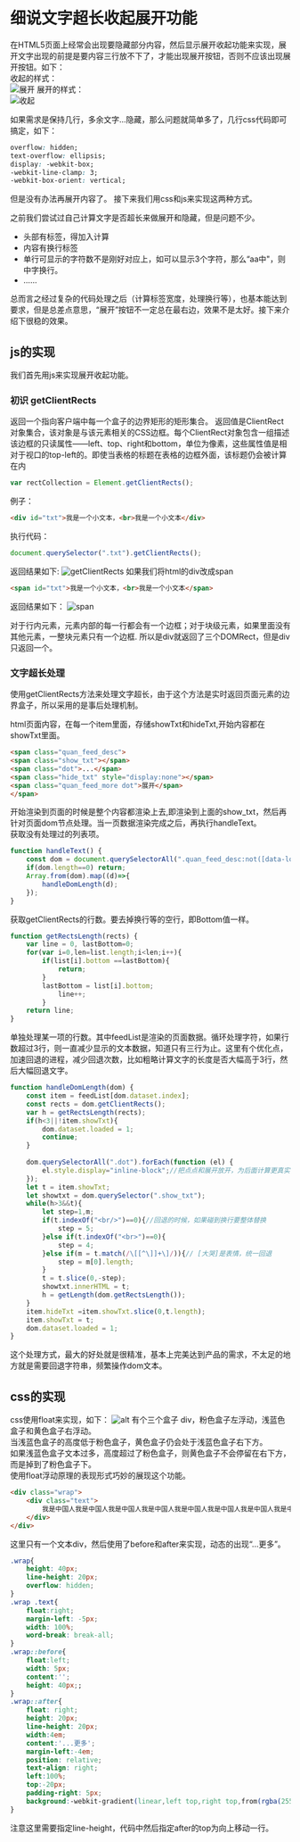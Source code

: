 # 细说文字超长收起展开功能
在HTML5页面上经常会出现要隐藏部分内容，然后显示展开收起功能来实现，展开文字出现的前提是要内容三行放不下了，才能出现展开按钮，否则不应该出现展开按钮。如下：  
收起的样式：    
![展开](https://img11.360buyimg.com/jdphoto/s748x450_jfs/t1/79525/37/6458/337137/5d47f0a9Ef2a5ae5a/a5d40ddc07261984.png)
展开的样式：  
![收起](https://img11.360buyimg.com/jdphoto/s764x862_jfs/t1/53126/2/6935/228838/5d47f0aaEa0c9bcec/090eecd43f8ae6d1.png)

如果需求是保持几行，多余文字...隐藏，那么问题就简单多了，几行css代码即可搞定，如下：  
```css
overflow: hidden;
text-overflow: ellipsis;
display: -webkit-box;
-webkit-line-clamp: 3;
-webkit-box-orient: vertical;
```
但是没有办法再展开内容了。 接下来我们用css和js来实现这两种方式。   

之前我们尝试过自己计算文字是否超长来做展开和隐藏，但是问题不少。
- 头部有标签，得加入计算
- 内容有换行标签
- 单行可显示的字符数不是刚好对应上，如可以显示3个字符，那么“aa中"，则中字换行。
- ……

总而言之经过复杂的代码处理之后（计算标签宽度，处理换行等），也基本能达到要求，但是总差点意思，“展开”按钮不一定总在最右边，效果不是太好。接下来介绍下很稳的效果。

## js的实现
我们首先用js来实现展开收起功能。  
### 初识 getClientRects
返回一个指向客户端中每一个盒子的边界矩形的矩形集合。 返回值是ClientRect对象集合，该对象是与该元素相关的CSS边框。每个ClientRect对象包含一组描述该边框的只读属性——left、top、right和bottom，单位为像素，这些属性值是相对于视口的top-left的。即使当表格的标题在表格的边框外面，该标题仍会被计算在内
```js
var rectCollection = Element.getClientRects();
```
例子：   
```html
<div id="txt">我是一个小文本，<br>我是一个小文本</div>
```
执行代码：
```js
document.querySelector(".txt").getClientRects();
```
返回结果如下:
![getClientRects](https://img11.360buyimg.com/jdphoto/s896x448_jfs/t1/62018/9/6431/63987/5d47f59bEd7f06081/7f824122daf35786.png)
如果我们将html的div改成span
```html
<span id="txt">我是一个小文本，<br>我是一个小文本</span>
```
返回结果如下：
![span](https://img11.360buyimg.com/jdphoto/s1346x228_jfs/t1/76637/31/6415/74885/5d47f59bEa6fd92a4/81056e5431913235.png)

对于行内元素，元素内部的每一行都会有一个边框；对于块级元素，如果里面没有其他元素，一整块元素只有一个边框.
所以是div就返回了三个DOMRect，但是div只返回一个。

### 文字超长处理
使用getClientRects方法来处理文字超长，由于这个方法是实时返回页面元素的边界盒子，所以采用的是事后处理机制。

html页面内容，在每一个item里面，存储showTxt和hideTxt,开始内容都在showTxt里面。
```html
<span class="quan_feed_desc">
<span class="show_txt"></span>
<span class="dot">...</span>
<span class="hide_txt" style="display:none"></span>
<span class="quan_feed_more dot">展开</span>
</span>
```
开始渲染到页面的时候是整个内容都渲染上去,即渲染到上面的show_txt，然后再针对页面dom节点处理。当一页数据渲染完成之后，再执行handleText。   
获取没有处理过的列表项。  
```js
function handleText() {
    const dom = document.querySelectorAll(".quan_feed_desc:not([data-loaded]");
    if(dom.length==0) return;
    Array.from(dom).map((d)=>{
        handleDomLength(d);
    }); 
}
```
获取getClientRects的行数。要去掉换行等的空行，即Bottom值一样。
```js
function getRectsLength(rects) {
    var line = 0, lastBottom=0;
    for(var i=0,len=list.length;i<len;i++){
        if(list[i].bottom ==lastBottom){
            return;
        }
        lastBottom = list[i].bottom;
    		line++; 
		}
    return line;
}
```
单独处理某一项的行数。其中feedList是渲染的页面数据。循环处理字符，如果行数超过3行，则一直减少显示的文本数据，知道只有三行为止。这里有个优化点，加速回退的进程，减少回退次数，比如粗略计算文字的长度是否大幅高于3行，然后大幅回退文字。
```js
function handleDomLength(dom) {
    const item = feedList[dom.dataset.index];
    const rects = dom.getClientRects();
    var h = getRectsLength(rects);
    if(h<3||!item.showTxt){
        dom.dataset.loaded = 1;
        continue;
    }
    
    dom.querySelectorAll(".dot").forEach(function (el) {
        el.style.display="inline-block";//把点点和展开放开，为后面计算更真实
    });
    let t = item.showTxt;
    let showtxt = dom.querySelector(".show_txt");
    while(h>3&&t){
        let step=1,m;
        if(t.indexOf("<br/>")==0){//回退的时候，如果碰到换行要整体替换
            step = 5;
        }else if(t.indexOf("<br>")==0){
            step = 4;
        }else if(m = t.match(/\[[^\]]+\]/)){// [大哭]是表情，统一回退
            step = m[0].length;
        }
        t = t.slice(0,-step);
        showtxt.innerHTML = t;
        h = getLength(dom.getRectsLength());
    }
    item.hideTxt =item.showTxt.slice(0,t.length);
    item.showTxt = t;
    dom.dataset.loaded = 1;
}
```
这个处理方式，最大的好处就是很精准，基本上完美达到产品的需求，不太足的地方就是需要回退字符串，频繁操作dom文本。

## css的实现
css使用float来实现，如下：
![alt](https://img11.360buyimg.com/jdphoto/s766x1020_jfs/t1/36141/23/15206/420981/5d480cc1Eac0dba7e/ba372899b981fcb2.png)
有个三个盒子 div，粉色盒子左浮动，浅蓝色盒子和黄色盒子右浮动。  
当浅蓝色盒子的高度低于粉色盒子，黄色盒子仍会处于浅蓝色盒子右下方。  
如果浅蓝色盒子文本过多，高度超过了粉色盒子，则黄色盒子不会停留在右下方，而是掉到了粉色盒子下。  
使用float浮动原理的表现形式巧妙的展现这个功能。
```html
<div class="wrap">
    <div class="text">
        我是中国人我是中国人我是中国人我是中国人我是中国人我是中国人我是中国人我是中国人我是中国人我是中国人我是中国人我是中国人我是中国人我是中国人
    </div>
</div>
```
这里只有一个文本div，然后使用了before和after来实现，动态的出现“...更多”。
```css
.wrap{
    height: 40px;
    line-height: 20px;
    overflow: hidden;
}
.wrap .text{
    float:right;
    margin-left: -5px;
    width: 100%;
    word-break: break-all;
}
.wrap::before{
    float:left;
    width: 5px;
    content:'';
    height: 40px;;
}
.wrap::after{
    float: right;
    height: 20px;
    line-height: 20px;
    width:4em;
    content:'...更多';
    margin-left:-4em;
    position: relative;
    text-align: right;
    left:100%;
    top:-20px;
    padding-right: 5px;
    background:-webkit-gradient(linear,left top,right top,from(rgba(255,255,255,.7)),to(white))
}
```
注意这里需要指定line-height，代码中然后指定after的top为向上移动一行。
